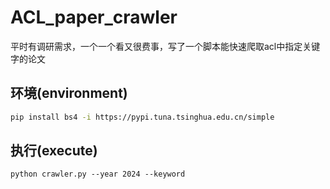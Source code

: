 # ACL_paper_crawler
平时有调研需求，一个一个看又很费事，写了一个脚本能快速爬取acl中指定关键字的论文

## 环境(environment)
```bash
pip install bs4 -i https://pypi.tuna.tsinghua.edu.cn/simple
```

## 执行(execute)
```
python crawler.py --year 2024 --keyword 
```